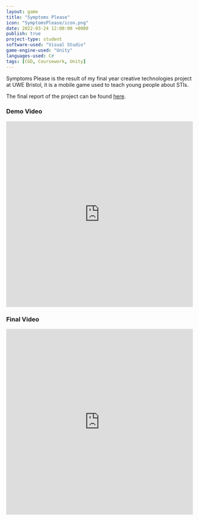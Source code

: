 ```yaml
---
layout: game
title: "Symptoms Please"
icon: "SymptomsPlease/icon.png"
date: 2022-03-24 12:00:00 +0000
publish: true
project-type: student
software-used: "Visual Studio"
game-engine-used: "Unity"
languages-used: C#
tags: [CGD, Coursework, Unity]
---
```


Symptoms Please is the result of my final year creative technologies project at UWE Bristol, it is a mobile game used to teach young people about STIs. 

The final report of the project can be found <a href="{{site.baseurl}}/assets/SymptomsPlease/SymptomsPlease-Report.pdf" target="_blank">here</a>.

<h3>Demo Video</h3>
<div class="iframe-container">
    <iframe width="100%" height="500" src="https://www.youtube.com/watch?v=gcrv0VpAQRI&feature=youtu.be" frameborder="0" allowfullscreen></iframe>
</div>

<h3>Final Video</h3>
<div class="iframe-container">
    <iframe width="100%" height="500" src="https://www.youtube.com/watch?v=Hir3TNHPba0" frameborder="0" allowfullscreen></iframe>
</div>